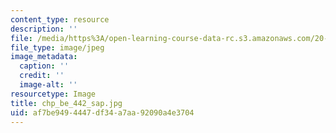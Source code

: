 ```yaml
---
content_type: resource
description: ''
file: /media/https%3A/open-learning-course-data-rc.s3.amazonaws.com/20-442-molecular-structure-of-biological-materials-be-442-fall-2005/af7be9494447df34a7aa92090a4e3704_chp_be_442_sap.jpg
file_type: image/jpeg
image_metadata:
  caption: ''
  credit: ''
  image-alt: ''
resourcetype: Image
title: chp_be_442_sap.jpg
uid: af7be949-4447-df34-a7aa-92090a4e3704
---
```

